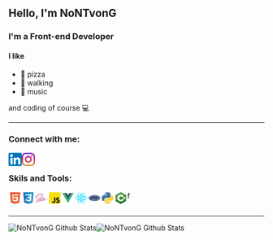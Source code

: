 ## Hello, I'm NoNTvonG

### I'm a Front-end Developer

#### I like

- :pizza: pizza
- :walking: walking
- :musical_note: music

and coding of course :computer:

---

### Connect with me:

[<img align="left" alt="HTML5" width="26px" src="icons/linkedin.svg" />][linkedin]
[<img align="left" alt="HTML5" width="26px" src="icons/instagram.svg" />][instagram]

<br />

### Skils and Tools:

<img align="left" alt="HTML5" width="26px" src="icons/html.svg" />
<img align="left" alt="HTML5" width="26px" src="icons/css.svg" />
<img align="left" alt="HTML5" width="26px" src="icons/sass.svg" />
<img align="left" alt="HTML5" width="26px" src="icons/js.svg" />
<img align="left" alt="HTML5" width="26px" src="icons/vue.svg" />
<img align="left" alt="HTML5" width="26px" src="icons/reactjs.svg" />
<!-- <br/>
<br/> -->
<img align="left" alt="HTML5" width="26px" src="icons/php.svg" />
<img align="left" alt="HTML5" width="26px" src="icons/python.svg" />
<img align="left" alt="HTML5" width="26px" src="icons/csharp.svg" />
<!-- <br/>
<br/> -->
f
<br />
<br />

---

<img align="left" alt="NoNTvonG Github Stats" src="https://github-readme-stats.vercel.app/api?username=nontvong&count_private=true">

<img align="left" alt="NoNTvonG Github Stats" src="https://github-readme-stats.vercel.app/api?username=nontvong&show_icons=true&hide_border=true&theme=onedark">

[linkedin]: https://www.linkedin.com/in/roman-pyrih-19333a1a1/
[instagram]: https://www.instagram.com/nontvong/
